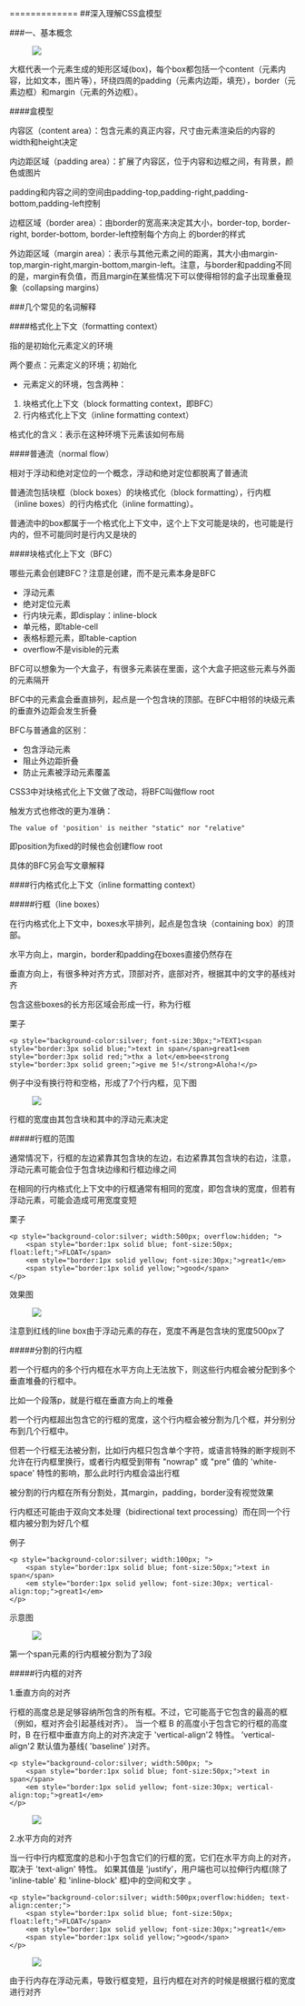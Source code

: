 =============
##深入理解CSS盒模型

###一、基本概念

<figure>
	<img src="https://developer.mozilla.org/files/72/boxmodel%20(1).png">
</figure>

大框代表一个元素生成的矩形区域(box)，每个box都包括一个content（元素内容，比如文本，图片等），环绕四周的padding（元素内边距，填充），border（元素边框）和margin（元素的外边框）。

####盒模型

内容区（content area）：包含元素的真正内容，尺寸由元素渲染后的内容的width和height决定

内边距区域（padding area）：扩展了内容区，位于内容和边框之间，有背景，颜色或图片

padding和内容之间的空间由padding-top,padding-right,padding-bottom,padding-left控制

边框区域（border area）：由border的宽高来决定其大小，border-top, border-right, border-bottom, border-left控制每个方向上 的border的样式

外边距区域（margin area）：表示与其他元素之间的距离，其大小由margin-top,margin-right,margin-bottom,margin-left。注意，与border和padding不同的是，margin有负值，而且margin在某些情况下可以使得相邻的盒子出现重叠现象（collapsing margins）

###几个常见的名词解释

####格式化上下文（formatting context）

指的是初始化元素定义的环境

两个要点：元素定义的环境；初始化

* 元素定义的环境，包含两种：



1. 块格式化上下文（block formatting context，即BFC）
2. 行内格式化上下文（inline formatting context）

格式化的含义：表示在这种环境下元素该如何布局

####普通流（normal flow）

相对于浮动和绝对定位的一个概念，浮动和绝对定位都脱离了普通流

普通流包括块框（block boxes）的块格式化（block formatting），行内框（inline boxes）的行内格式化（inline formatting）。

普通流中的box都属于一个格式化上下文中，这个上下文可能是块的，也可能是行内的，但不可能同时是行内又是块的

####块格式化上下文（BFC）

哪些元素会创建BFC？注意是创建，而不是元素本身是BFC

* 浮动元素
* 绝对定位元素
* 行内块元素，即display：inline-block
* 单元格，即table-cell
* 表格标题元素，即table-caption
* overflow不是visible的元素

BFC可以想象为一个大盒子，有很多元素装在里面，这个大盒子把这些元素与外面的元素隔开

BFC中的元素盒会垂直排列，起点是一个包含块的顶部。在BFC中相邻的块级元素的垂直外边距会发生折叠

BFC与普通盒的区别：

* 包含浮动元素
* 阻止外边距折叠
* 防止元素被浮动元素覆盖

CSS3中对块格式化上下文做了改动，将BFC叫做flow root

触发方式也修改的更为准确：

`The value of 'position' is neither "static" nor "relative"`

即position为fixed的时候也会创建flow root

具体的BFC另会写文章解释

####行内格式化上下文（inline formatting context）

#####行框（line boxes）

在行内格式化上下文中，boxes水平排列，起点是包含块（containing box）的顶部。

水平方向上，margin，border和padding在boxes直接仍然存在

垂直方向上，有很多种对齐方式，顶部对齐，底部对齐，根据其中的文字的基线对齐

包含这些boxes的长方形区域会形成一行，称为行框

栗子

	<p style="background-color:silver; font-size:30px;">TEXT1<span style="border:3px solid blue;">text in span</span>great1<em style="border:3px solid red;">thx a lot</em>bee<strong style="border:3px solid green;">give me 5!</strong>Aloha!</p>

例子中没有换行符和空格，形成了7个行内框，见下图

<figure>
	<img src="http://www.w3help.org/zh-cn/kb/010/010/line_box.png">
</figure>

行框的宽度由其包含块和其中的浮动元素决定

#####行框的范围

通常情况下，行框的左边紧靠其包含块的左边，右边紧靠其包含块的右边，注意，浮动元素可能会位于包含块边缘和行框边缘之间

在相同的行内格式化上下文中的行框通常有相同的宽度，即包含块的宽度，但若有浮动元素，可能会造成可用宽度变短

栗子

	<p style="background-color:silver; width:500px; overflow:hidden; ">
	    <span style="border:1px solid blue; font-size:50px; float:left;">FLOAT</span>
	    <em style="border:1px solid yellow; font-size:30px;">great1</em>
	    <span style="border:1px solid yellow;">good</span>
	</p>

效果图

<figure>
	<img src="http://www.w3help.org/zh-cn/kb/010/010/scope_line_box.png">
</figure>

注意到红线的line box由于浮动元素的存在，宽度不再是包含块的宽度500px了

#####分割的行内框

若一个行框内的多个行内框在水平方向上无法放下，则这些行内框会被分配到多个垂直堆叠的行框中。

比如一个段落p，就是行框在垂直方向上的堆叠

若一个行内框超出包含它的行框的宽度，这个行内框会被分割为几个框，并分别分布到几个行框中。

但若一个行框无法被分割，比如行内框只包含单个字符，或语言特殊的断字规则不允许在行内框里换行，或者行内框受到带有 "nowrap" 或 "pre" 值的 'white-space' 特性的影响，那么此时行内框会溢出行框

被分割的行内框在所有分割处，其margin，padding，border没有视觉效果

行内框还可能由于双向文本处理（bidirectional text processing）而在同一个行框内被分割为好几个框

例子

	<p style="background-color:silver; width:100px; ">
	    <span style="border:1px solid blue; font-size:50px;">text in span</span>
	    <em style="border:1px solid yellow; font-size:30px; vertical-align:top;">great1</em>
	</p>

示意图

<figure>
	<img src="http://www.w3help.org/zh-cn/kb/010/010/inline_box_break.png">
</figure>

第一个span元素的行内框被分割为了3段

#####行内框的对齐

1.垂直方向的对齐

行框的高度总是足够容纳所包含的所有框。不过，它可能高于它包含的最高的框（例如，框对齐会引起基线对齐）。 当一个框 B 的高度小于包含它的行框的高度时，B 在行框中垂直方向上的对齐决定于 'vertical-align'2 特性。 'vertical-align'2 默认值为基线( 'baseline' )对齐。

	<p style="background-color:silver; width:500px; ">
	    <span style="border:1px solid blue; font-size:50px;">text in span</span>
	    <em style="border:1px solid yellow; font-size:30px; vertical-align:top;">great1</em>
	</p>

<figure>
	<img src="http://www.w3help.org/zh-cn/kb/010/010/line_box_align.png">
</figure>

2.水平方向的对齐

当一行中行内框宽度的总和小于包含它们的行框的宽，它们在水平方向上的对齐，取决于 'text-align' 特性。 如果其值是 'justify'，用户端也可以拉伸行内框(除了 'inline-table' 和 'inline-block' 框)中的空间和文字 。

	<p style="background-color:silver; width:500px;overflow:hidden; text-align:center;">
	    <span style="border:1px solid blue; font-size:50px; float:left;">FLOAT</span>
	    <em style="border:1px solid yellow; font-size:30px;">great1</em>
	    <span style="border:1px solid yellow;">good</span>
	</p>

<figure>
	<img src="http://www.w3help.org/zh-cn/kb/010/010/inline_box_horizontal_align.png">
</figure>

由于行内存在浮动元素，导致行框变短，且行内框在对齐的时候是根据行框的宽度进行对齐